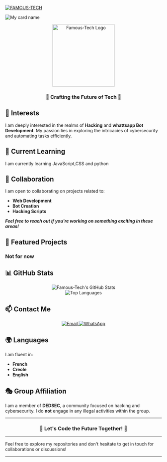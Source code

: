 [![FAMOUS-TECH](https://readme-typing-svg.demolab.com?font=Anton&size=30&pause=998&color=F51FFF&background=F7F2F20A&vCenter=true&random=false&width=480&lines=Hello+Everyone%F0%9F%91%8B!;My+Name+is+FAMOUS-TECH;I+am+a+Self+Learned+Full-Stack+Developer;I+am+from+HAITI;Nice+to+Meet+You)](https://github.com/Famous-Tech)


![My card name](https://cardivo.vercel.app/api?name=FAMOUS-%20TECH%20&description=Hi,%20Welcome%20To%20My%20Profile&image=https://github.com/Famous-Tech.png?lenght=50width=50=400&u=5313a9a2f6999325a10ce9bfa9787b536c90894c&v=4?q=tbn:ANd9GcR7aMC3bf4bg4l_nhYS2Un9FXbFYcB4T83Shjk8xSUZDh_D61LFpzbpeqLW&s=10?v=4&backgroundColor=brown&instagram=Famous-Tech&)
</p>

<div align="center">
  <img src="https://graph.org/file/5020b4d10c9626131f104.jpg" alt="Famous-Tech Logo" width="200" height="200" />
</div>

<div align="center">
  <h3>🌟 Crafting the Future of Tech 🌟</h3>
</div>


## 👀 Interests
I am deeply interested in the realms of **Hacking** and **whattsapp Bot Development**. My passion lies in exploring the intricacies of cybersecurity and automating tasks efficiently.

## 🌱 Current Learning
I am currently learning JavaScript,CSS and python 

## 💞️ Collaboration
I am open to collaborating on projects related to:
- **Web Development**
- **Bot Creation**
- **Hacking Scripts**

***Feel free to reach out if you're working on something exciting in these areas!***

## 🚀 Featured Projects

### Not for now

## 📊 GitHub Stats

<div align="center">
  <img src="https://github-readme-stats.vercel.app/api?username=Famous-Tech&show_icons=true&theme=dark" alt="Famous-Tech's GitHub Stats" />
</div>

<div align="center">
  <img src="https://github-readme-stats.vercel.app/api/top-langs/?username=Famous-Tech&layout=compact&theme=dark" alt="Top Languages" />
</div>

## 📫 Contact Me

<p align="center">
  <a href="mailto:famoustechgroup@proton.me">
    <img src="https://img.shields.io/badge/Email%20Me-black?style=for-the-badge&logo=Gmail" alt="Email">
  </a>
  <a href="https://wa.me/50943782508?text=Hi+Famous-Tech+How+are+you">
    <img src="https://img.shields.io/badge/WhatsApp%20Me-red?style=for-the-badge&logo=WhatsApp" alt="WhatsApp">
  </a>
</p>

## 🌍 Languages
I am fluent in:
- **French**
- **Creole**
- **English**

## 🎭 Group Affiliation
I am a member of **DEDSEC**, a community focused on hacking and cybersecurity. I do **not** engage in any illegal activities within the group.

---

<div align="center">
  <h3>🚀 Let's Code the Future Together! 🚀</h3>
</div>

---

Feel free to explore my repositories and don't hesitate to get in touch for collaborations or discussions!

---
